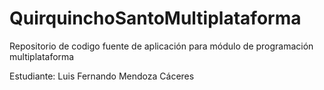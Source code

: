 # QuirquinchoSantoMultiplataforma
Repositorio de codigo fuente de aplicación para módulo de programación multiplataforma

Estudiante: Luis Fernando Mendoza Cáceres
